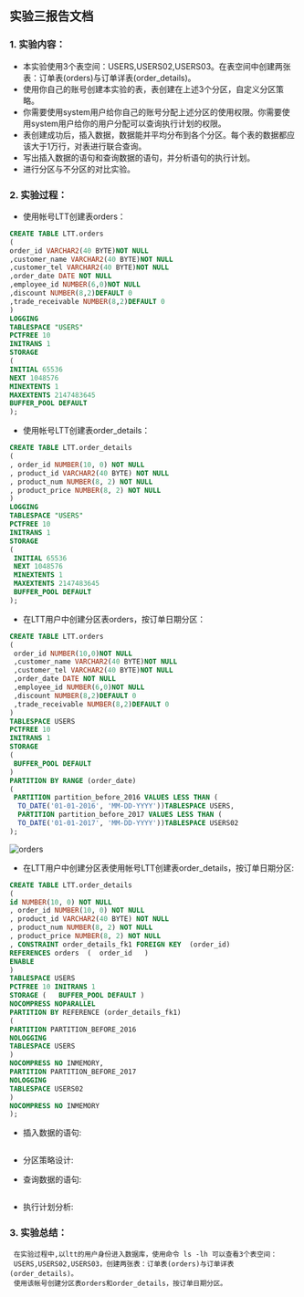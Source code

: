 ## 实验三报告文档

### 1. 实验内容：

- 本实验使用3个表空间：USERS,USERS02,USERS03。在表空间中创建两张表：订单表(orders)与订单详表(order_details)。
- 使用你自己的账号创建本实验的表，表创建在上述3个分区，自定义分区策略。
- 你需要使用system用户给你自己的账号分配上述分区的使用权限。你需要使用system用户给你的用户分配可以查询执行计划的权限。
- 表创建成功后，插入数据，数据能并平均分布到各个分区。每个表的数据都应该大于1万行，对表进行联合查询。
- 写出插入数据的语句和查询数据的语句，并分析语句的执行计划。
- 进行分区与不分区的对比实验。
      
### 2. 实验过程：
 - 使用帐号LTT创建表orders：
 
  ```sql
 CREATE TABLE LTT.orders
(
  order_id VARCHAR2(40 BYTE)NOT NULL
  ,customer_name VARCHAR2(40 BYTE)NOT NULL
  ,customer_tel VARCHAR2(40 BYTE)NOT NULL
  ,order_date DATE NOT NULL
  ,employee_id NUMBER(6,0)NOT NULL 
  ,discount NUMBER(8,2)DEFAULT 0 
  ,trade_receivable NUMBER(8,2)DEFAULT 0 
)
LOGGING
TABLESPACE "USERS"
PCTFREE 10
INITRANS 1
STORAGE
( 
  INITIAL 65536 
  NEXT 1048576 
  MINEXTENTS 1 
  MAXEXTENTS 2147483645 
  BUFFER_POOL DEFAULT
);
 ```
 
 - 使用帐号LTT创建表order_details：
 
 ```sql
 CREATE TABLE LTT.order_details
(
 , order_id NUMBER(10, 0) NOT NULL
, product_id VARCHAR2(40 BYTE) NOT NULL 
, product_num NUMBER(8, 2) NOT NULL 
, product_price NUMBER(8, 2) NOT NULL 
)
LOGGING
TABLESPACE "USERS"
PCTFREE 10
INITRANS 1
STORAGE
( 
  INITIAL 65536 
  NEXT 1048576 
  MINEXTENTS 1 
  MAXEXTENTS 2147483645 
  BUFFER_POOL DEFAULT
);
 ```
 - 在LTT用户中创建分区表orders，按订单日期分区：
 
```sql
CREATE TABLE LTT.orders 
(
 order_id NUMBER(10,0)NOT NULL 
 ,customer_name VARCHAR2(40 BYTE)NOT NULL 
 ,customer_tel VARCHAR2(40 BYTE)NOT NULL 
 ,order_date DATE NOT NULL 
 ,employee_id NUMBER(6,0)NOT NULL 
 ,discount NUMBER(8,2)DEFAULT 0 
 ,trade_receivable NUMBER(8,2)DEFAULT 0 
)
TABLESPACE USERS 
PCTFREE 10 
INITRANS 1 
STORAGE 
( 
 BUFFER_POOL DEFAULT 
)
PARTITION BY RANGE (order_date)
(
 PARTITION partition_before_2016 VALUES LESS THAN (
  TO_DATE('01-01-2016', 'MM-DD-YYYY'))TABLESPACE USERS,
  PARTITION partition_before_2017 VALUES LESS THAN (
  TO_DATE('01-01-2017', 'MM-DD-YYYY'))TABLESPACE USERS02 
);
```
![orders]()

 - 在LTT用户中创建分区表使用帐号LTT创建表order_details，按订单日期分区:
 
```sql
CREATE TABLE LTT.order_details 
(
id NUMBER(10, 0) NOT NULL 
, order_id NUMBER(10, 0) NOT NULL
, product_id VARCHAR2(40 BYTE) NOT NULL 
, product_num NUMBER(8, 2) NOT NULL 
, product_price NUMBER(8, 2) NOT NULL 
, CONSTRAINT order_details_fk1 FOREIGN KEY  (order_id)
REFERENCES orders  (  order_id   )
ENABLE 
) 
TABLESPACE USERS 
PCTFREE 10 INITRANS 1 
STORAGE (   BUFFER_POOL DEFAULT ) 
NOCOMPRESS NOPARALLEL
PARTITION BY REFERENCE (order_details_fk1)
(
PARTITION PARTITION_BEFORE_2016 
NOLOGGING 
TABLESPACE USERS 
) 
NOCOMPRESS NO INMEMORY, 
PARTITION PARTITION_BEFORE_2017 
NOLOGGING 
TABLESPACE USERS02
) 
NOCOMPRESS NO INMEMORY  
);
```


 - 插入数据的语句:
 
 ```sql

``` 

 
 - 分区策略设计:
 
 
 - 查询数据的语句:

```sql

``` 
- 执行计划分析:


### 3. 实验总结：

     
     在实验过程中,以ltt的用户身份进入数据库，使用命令 ls -lh 可以查看3个表空间：
     USERS,USERS02,USERS03，创建两张表：订单表(orders)与订单详表(order_details)。
     使用该帐号创建分区表orders和order_details，按订单日期分区。
  







